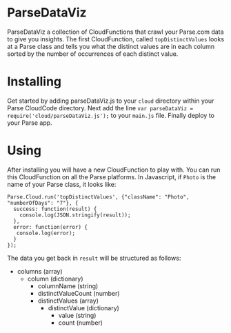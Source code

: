 # ParseDataViz
ParseDataViz a collection of CloudFunctions that crawl your Parse.com data to give you insights. The first CloudFunction, called `topDistinctValues` looks at a Parse class and tells you what the distinct values are in each column sorted by the number of occurrences of each distinct value.

# Installing

Get started by adding parseDataViz.js to your `cloud` directory within your Parse CloudCode directory. Next add the line `var parseDataViz = require('cloud/parseDataViz.js');` to your `main.js` file. Finally deploy to your Parse app.

# Using

After installing you will have a new CloudFunction to play with. You can run this CloudFunction on all the Parse platforms. In Javascript, if `Photo` is the name of your Parse class, it looks like:

```
Parse.Cloud.run('topDistinctValues', {"className": "Photo", "numberOfDays": "7"}, {
  success: function(result) {
    console.log(JSON.stringify(result));
  },
  error: function(error) {
   console.log(error);
  }
});
```

The data you get back in `result` will be structured as follows:

* columns (array)
  * column (dictionary)
    * columnName (string)
    * distinctValueCount (number)
    * distinctValues (array)
      * distinctValue (dictionary)
        * value (string)
        * count (number)
